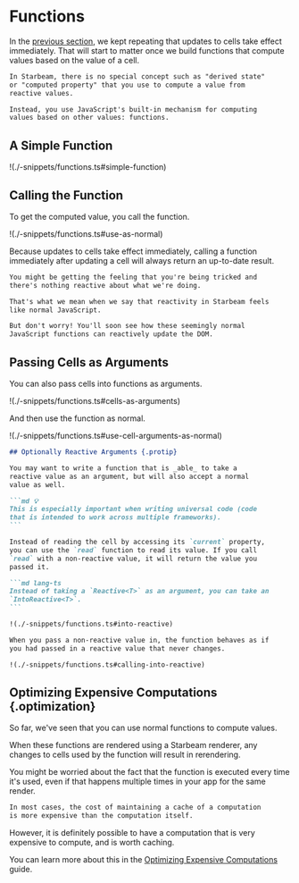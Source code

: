 # Functions

In the [previous section](./cells.md), we kept repeating that
updates to cells take effect immediately. That will start to
matter once we build functions that compute values based on the
value of a cell.

```md info Compute Values Using Functions
In Starbeam, there is no special concept such as "derived state"
or "computed property" that you use to compute a value from
reactive values.

Instead, you use JavaScript's built-in mechanism for computing
values based on other values: functions.
```

## A Simple Function

!(./-snippets/functions.ts#simple-function)

## Calling the Function

To get the computed value, you call the function.

!(./-snippets/functions.ts#use-as-normal)

Because updates to cells take effect immediately, calling a
function immediately after updating a cell will always return an
up-to-date result.

```md tip A Weird Feeling
You might be getting the feeling that you're being tricked and
there's nothing reactive about what we're doing.

That's what we mean when we say that reactivity in Starbeam feels
like normal JavaScript.

But don't worry! You'll soon see how these seemingly normal
JavaScript functions can reactively update the DOM.
```

## Passing Cells as Arguments

You can also pass cells into functions as arguments.

!(./-snippets/functions.ts#cells-as-arguments)

And then use the function as normal.

!(./-snippets/functions.ts#use-cell-arguments-as-normal)

````md persona power-user
## Optionally Reactive Arguments {.protip}

You may want to write a function that is _able_ to take a
reactive value as an argument, but will also accept a normal
value as well.

```md 💡
This is especially important when writing universal code (code
that is intended to work across multiple frameworks).
```

Instead of reading the cell by accessing its `current` property,
you can use the `read` function to read its value. If you call
`read` with a non-reactive value, it will return the value you
passed it.

```md lang-ts
Instead of taking a `Reactive<T>` as an argument, you can take an
`IntoReactive<T>`.
```

!(./-snippets/functions.ts#into-reactive)

When you pass a non-reactive value in, the function behaves as if
you had passed in a reactive value that never changes.

!(./-snippets/functions.ts#calling-into-reactive)
````

## Optimizing Expensive Computations {.optimization}

So far, we've seen that you can use normal functions to compute
values.

When these functions are rendered using a Starbeam renderer, any
changes to cells used by the function will result in rerendering.

You might be worried about the fact that the function is executed
every time it's used, even if that happens multiple times in your
app for the same render.

```md em Key Point
In most cases, the cost of maintaining a cache of a computation
is more expensive than the computation itself.
```

However, it is definitely possible to have a computation that is
very expensive to compute, and is worth caching.

You can learn more about this in the [Optimizing Expensive
Computations] guide.

[Optimizing Expensive Computations]: ../optimization/formulas.md
